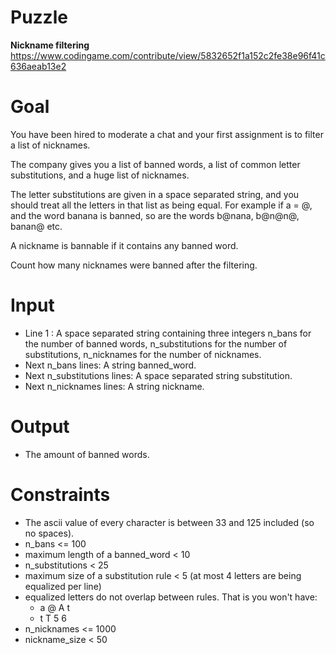 # Puzzle
**Nickname filtering** https://www.codingame.com/contribute/view/5832652f1a152c2fe38e96f41c636aeab13e2

# Goal
You have been hired to moderate a chat and your first assignment is to filter a list of nicknames.

The company gives you a list of banned words, a list of common letter substitutions, and a huge list of nicknames.

The letter substitutions are given in a space separated string, and you should treat all the letters in that list as being equal. For example if a = @, and the word banana is banned, so are the words b@nana, b@n@n@, banan@ etc.

A nickname is bannable if it contains any banned word.

Count how many nicknames were banned after the filtering.

# Input
* Line 1 : A space separated string containing three integers n_bans for the number of banned words, n_substitutions for the number of substitutions, n_nicknames for the number of nicknames.
* Next n_bans lines: A string banned_word.
* Next n_substitutions lines: A space separated string substitution.
* Next n_nicknames lines: A string nickname.

# Output
* The amount of banned words.

# Constraints
* The ascii value of every character is between 33 and 125 included (so no spaces).
* n_bans <= 100
* maximum length of a banned_word < 10
* n_substitutions < 25
* maximum size of a substitution rule < 5 (at most 4 letters are being equalized per line)
* equalized letters do not overlap between rules. That is you won't have:
    * a @ A t
    * t T 5 6
* n_nicknames <= 1000
* nickname_size < 50
